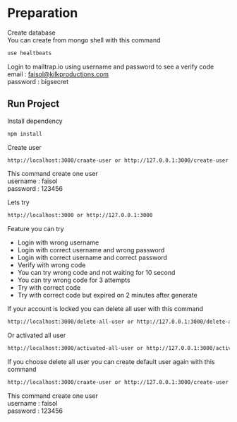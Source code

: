 # Preparation

Create database  
You can create from mongo shell with this command  
```bash
use healtbeats
```

Login to mailtrap.io using username and password to see a verify code  
email		: faisol@kilkproductions.com  
password	: bigsecret  

## Run Project

Install dependency  
```bash
npm install
```

Create user  
```bash
http://localhost:3000/craate-user or http://127.0.0.1:3000/create-user
```
This command create one user  
username : faisol  
password : 123456  
  
Lets try  
```bash
http://localhost:3000 or http://127.0.0.1:3000
```

Feature you can try  
- Login with wrong username  
- Login with correct username and wrong password  
- Login with correct username and correct password  
- Verify with wrong code  
- You can try wrong code and not waiting for 10 second  
- You can try wrong code for 3 attempts  
- Try with correct code  
- Try with correct code but expired on 2 minutes after generate  
  
If your account is locked you can delete all user with this command  
```bash
http://localhost:3000/delete-all-user or http://127.0.0.1:3000/delete-all-user
```
  
Or activated all user  
```bash
http://localhost:3000/activated-all-user or http://127.0.0.1:3000/activated-all-user
```
  
If you choose delete all user you can create default user again with this command  
```bash
http://localhost:3000/craate-user or http://127.0.0.1:3000/create-user
```
This command create one user  
username : faisol  
password : 123456  
